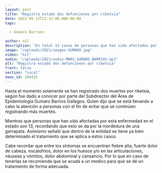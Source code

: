 ```yaml
---
layout: post
title: "Registra estado dos defunciones por riketsia"
date: 2021-05-12T21:12:00.000-06:00
tags:
  
  - Gumaro Barrios
  
author: nil
description: "En total 13 casos de personas que han sido afectadas por esta enfermedad."
image: "/uploads/2021/images-GUMARO.jpg"
video: "nil"
audio: "/uploads/2021/audio-MW02_GUMARO_BARRIOS.mp3"
alt: "Registra estado dos defunciones por riketsia"
front: false
section: "Local"
news_id: 184425
---
```


Hasta el momento solamente se han registrado dos muertes por riketsia, según fue dado a conocer por parte del Subdirector del Área de Epidemiología Gumaro Barrios Gallegos. Quien dijo que se está llevando a cabo la atención a personas con el fin de evitar que se continúen registrando más muertes.

Mientras que personas que han sido afectadas por esta enfermedad en el estado son 13, recordando que esto se da por la mordedura de una garrapata. Asimismo señaló que dentro de la entidad se tiene ya bien determinado el tratamiento que se aplica a estos casos.

Cabe recordar que entre los síntomas se encuentran fiebre alta, fuerte dolor de cabeza, escalofríos, dolor en los huesos y/o en las articulaciones, náuseas y vómitos, dolor abdominal y    cansancio. Por lo que en caso de tenerlas se recomienda que se acuda a un medico para que se dé un tratamiento de forma adecuada.
